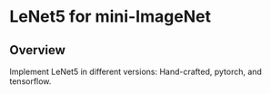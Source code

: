 # LeNet5 for mini-ImageNet

## Overview 

Implement LeNet5 in different versions: Hand-crafted, pytorch, and tensorflow.